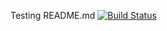 Testing README.md
[![Build Status](https://travis-ci.org/Conor5291/sem.svg?branch=master)](https://travis-ci.org/Conor5291/sem)
